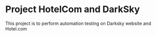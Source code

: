# Project HotelCom and DarkSky
This project is to perform automation testing on Darksky website and Hotel.com

